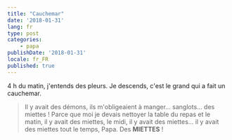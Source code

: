 ```yaml
---
title: "Cauchemar"
date: '2018-01-31'
lang: fr
type: post
categories:
    - papa
publishDate: '2018-01-31'
locale: fr_FR
published: true
---
```


4 h du matin, j'entends des pleurs. Je descends, c'est le grand qui a fait un cauchemar.

<!-- more -->

> Il y avait des démons, ils m'obligeaient à manger… sanglots… des miettes ! Parce que moi je devais nettoyer la table du repas et le matin, il y avait des miettes, le midi, il y avait des miettes… il y avait des miettes tout le temps, Papa. Des **MIETTES** !